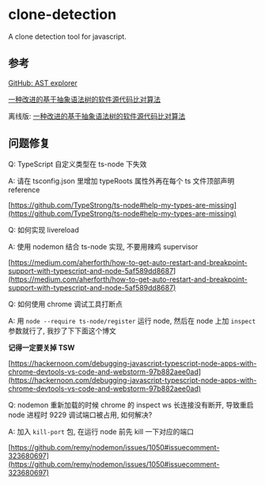 clone-detection
======

A clone detection tool for javascript.

## 参考

[GitHub: AST explorer](https://github.com/fkling/astexplorer)

[一种改进的基于抽象语法树的软件源代码比对算法](http://netinfo-security.org/CN/article/downloadArticleFile.do?attachType=PDF&id=3520)

离线版: [一种改进的基于抽象语法树的软件源代码比对算法](reference/一种改进的基于抽象语法树的软件源代码比对算法.pdf)

## 问题修复

Q: TypeScript 自定义类型在 ts-node 下失效

A: 请在 tsconfig.json 里增加 typeRoots 属性外再在每个 ts 文件顶部声明 reference

   [https://github.com/TypeStrong/ts-node#help-my-types-are-missing](https://github.com/TypeStrong/ts-node#help-my-types-are-missing)
    
Q: 如何实现 livereload

A: 使用 nodemon 结合 ts-node 实现, 不要用辣鸡 supervisor

   [https://medium.com/aherforth/how-to-get-auto-restart-and-breakpoint-support-with-typescript-and-node-5af589dd8687](https://medium.com/aherforth/how-to-get-auto-restart-and-breakpoint-support-with-typescript-and-node-5af589dd8687)

Q: 如何使用 chrome 调试工具打断点

A: 用 `node --require ts-node/register` 运行 node, 然后在 node 上加 `inspect` 参数就行了, 我抄了下下面这个博文

   __记得一定要关掉 TSW__
   
   [https://hackernoon.com/debugging-javascript-typescript-node-apps-with-chrome-devtools-vs-code-and-webstorm-97b882aee0ad](https://hackernoon.com/debugging-javascript-typescript-node-apps-with-chrome-devtools-vs-code-and-webstorm-97b882aee0ad)

Q: nodemon 重新加载的时候 chrome 的 inspect ws 长连接没有断开, 导致重启 node 进程时 9229 调试端口被占用, 如何解决?

A: 加入 `kill-port` 包, 在运行 node 前先 kill 一下对应的端口

   [https://github.com/remy/nodemon/issues/1050#issuecomment-323680697](https://github.com/remy/nodemon/issues/1050#issuecomment-323680697)
